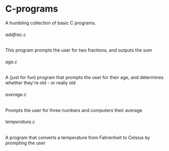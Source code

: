 # C-programs
A humbling collection of basic C programs.

###### addfrac.c
This program prompts the user for two fractions, and outputs the sum

###### age.c
A (just for fun) program that prompts the user for their age, and determines whether they're old - or really old

###### average.c
Prompts the user for three numbers and computers their average

###### temperature.c
A program that converts a temperature from Fahrenheit to Celsius by prompting the user
